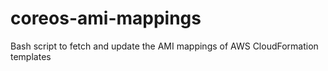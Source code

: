 # coreos-ami-mappings
Bash script to fetch and update the AMI mappings of AWS CloudFormation templates
